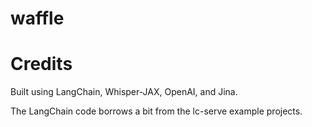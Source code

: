 # waffle

# Credits
Built using LangChain, Whisper-JAX, OpenAI, and Jina.

The LangChain code borrows a bit from the lc-serve example projects. 